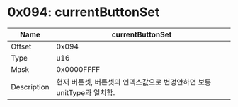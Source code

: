 # 0x094: currentButtonSet

| Name | currentButtonSet |
| ----| ------------ |
| Offset | 0x094 |
| Type | u16 |
| Mask | 0x0000FFFF |
| Description | 현재 버튼셋, 버튼셋의 인덱스값으로 변경안하면 보통 unitType과 일치함. |<br>

